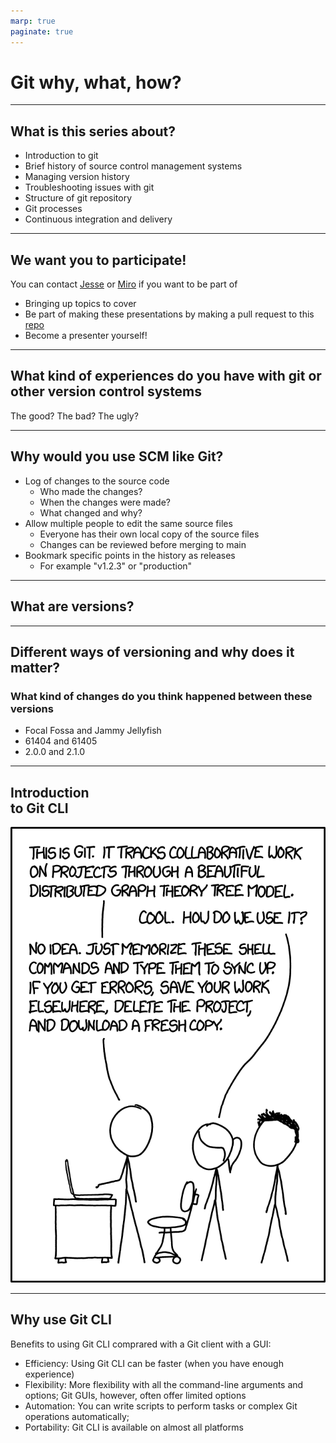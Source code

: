 ```yaml
---
marp: true
paginate: true
---
```


# Git why, what, how?

---

## What is this series about?
- Introduction to git 
- Brief history of source control management systems
- Managing version history 
- Troubleshooting issues with git
- Structure of git repository
- Git processes
- Continuous integration and delivery

---
## We want you to participate!
You can contact [Jesse](mailto:jesse.taina@hiq.fi) or [Miro](mailto:miro.lehteva@hiq.fi) if you want to be part of
- Bringing up topics to cover
- Be part of making these presentations by making a pull request to this [repo](https://github.com/hiq-finland/git-scm)
- Become a presenter yourself!
---
## What kind of experiences do you have with git or other version control systems

The good?
The bad?
The ugly?

---
## Why would you use SCM like Git?

- Log of changes to the source code
  - Who made the changes?
  - When the changes were made?
  - What changed and why? 
- Allow multiple people to edit the same source files
  - Everyone has their own local copy of the source files
  - Changes can be reviewed before merging to main
- Bookmark specific points in the history as releases
  - For example "v1.2.3" or "production"

---
## What are versions?

---

## Different ways of versioning and why does it matter?

### What kind of changes do you think happened between these versions
- Focal Fossa and Jammy Jellyfish 
- 61404 and 61405
- 2.0.0 and 2.1.0

---
## Introduction <br>to Git CLI

![bg contain](./xkcd_1597_git.png)

---
## Why use Git CLI

Benefits to using Git CLI comprared with a Git client with a GUI:

- Efficiency: Using Git CLI can be faster (when you have enough experience)
- Flexibility: More flexibility with all the command-line arguments and options; Git GUIs, however, often offer limited options
- Automation: You can write scripts to perform tasks or complex Git operations automatically;
- Portability: Git CLI is available on almost all platforms
